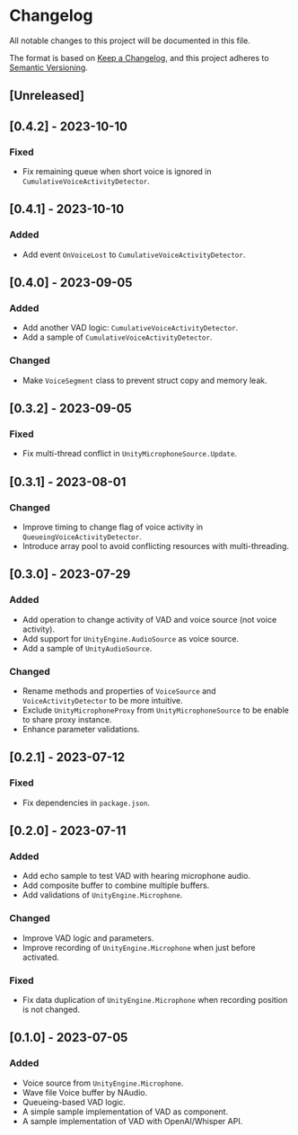 # Changelog

All notable changes to this project will be documented in this file.

The format is based on [Keep a Changelog](https://keepachangelog.com/en/1.0.0/),
and this project adheres to [Semantic Versioning](https://semver.org/spec/v2.0.0.html).

## [Unreleased]

## [0.4.2] - 2023-10-10

### Fixed
- Fix remaining queue when short voice is ignored in `CumulativeVoiceActivityDetector`.

## [0.4.1] - 2023-10-10

### Added
- Add event `OnVoiceLost` to `CumulativeVoiceActivityDetector`.

## [0.4.0] - 2023-09-05

### Added
- Add another VAD logic: `CumulativeVoiceActivityDetector`.
- Add a sample of `CumulativeVoiceActivityDetector`.

### Changed
- Make `VoiceSegment` class to prevent struct copy and memory leak.

## [0.3.2] - 2023-09-05

### Fixed
- Fix multi-thread conflict in `UnityMicrophoneSource.Update`.

## [0.3.1] - 2023-08-01

### Changed
- Improve timing to change flag of voice activity in `QueueingVoiceActivityDetector`.
- Introduce array pool to avoid conflicting resources with multi-threading.

## [0.3.0] - 2023-07-29

### Added
- Add operation to change activity of VAD and voice source (not voice activity).
- Add support for `UnityEngine.AudioSource` as voice source.
- Add a sample of `UnityAudioSource`.

### Changed
- Rename methods and properties of `VoiceSource` and `VoiceActivityDetector` to be more intuitive.
- Exclude `UnityMicrophoneProxy` from `UnityMicrophoneSource` to be enable to share proxy instance.
- Enhance parameter validations.

## [0.2.1] - 2023-07-12

### Fixed
- Fix dependencies in `package.json`.

## [0.2.0] - 2023-07-11

### Added
- Add echo sample to test VAD with hearing microphone audio.
- Add composite buffer to combine multiple buffers.
- Add validations of `UnityEngine.Microphone`.

### Changed
- Improve VAD logic and parameters.
- Improve recording of `UnityEngine.Microphone` when just before activated.

### Fixed
- Fix data duplication of `UnityEngine.Microphone` when recording position is not changed.

## [0.1.0] - 2023-07-05

### Added
- Voice source from `UnityEngine.Microphone`.
- Wave file Voice buffer by NAudio.
- Queueing-based VAD logic.
- A simple sample implementation of VAD as component.
- A sample implementation of VAD with OpenAI/Whisper API.
